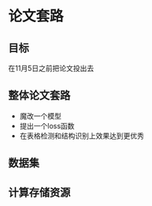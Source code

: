 # 论文套路

## 目标

在11月5日之前把论文投出去

## 整体论文套路

- 魔改一个模型
- 提出一个loss函数
- 在表格检测和结构识别上效果达到更优秀

## 数据集



## 计算存储资源







